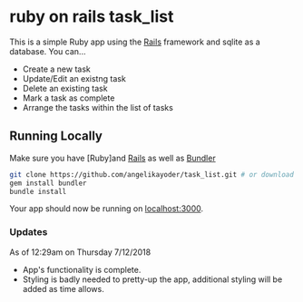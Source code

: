 # ruby on rails task_list

This is a simple Ruby app using the [Rails](http://rubyonrails.org) framework and sqlite as a database.
You can...
- Create a new task
- Update/Edit an existng task
- Delete an existing task
- Mark a task as complete
- Arrange the tasks within the list of tasks

## Running Locally

Make sure you have [Ruby]and [Rails](https://www.ruby-lang.org) as well as [Bundler](http://bundler.io)
```sh
git clone https://github.com/angelikayoder/task_list.git # or download the file
gem install bundler
bundle install
```

Your app should now be running on [localhost:3000](http://localhost:3000/).

### Updates
As of 12:29am on Thursday 7/12/2018
- App's functionality is complete.
- Styling is badly needed to pretty-up the app, additional styling will be added as time allows.

